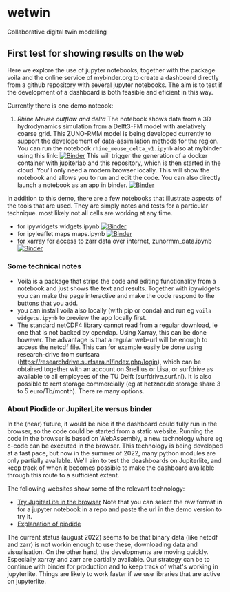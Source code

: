 # wetwin
Collaborative digital twin modelling

## First test for showing results on the web

Here we explore the use of jupyter notebooks, together with the package voila and the online service of mybinder.org to create a dashboard directly from a github repository with several jupyter notebooks. The aim is 
to test if the development of a dashboard is both feasible and eficient in this way.

Currently there is one demo noteook:

1. *Rhine Meuse outflow and delta* The notebook shows data from a 3D hydrodynamics simulation from a Delft3-FM model with arelatively coarse grid. This ZUNO-RMM model is being developed currently to support the developement of data-assimilation methods for the region. You can run the notebook `rhine_meuse_delta_v1.ipynb` also at mybinder using this link: [![Binder](https://mybinder.org/badge_logo.svg)](https://mybinder.org/v2/gh/robot144/wetwin/HEAD?labpatforh=rhine_meuse_delta_v1.ipynb) This will trigger the generation of a docker container with jupiterlab and this repository, which is then started in the cloud. You'll only need a modern browser locally. This will show the notebook and allows you to run and edit the code.
You can also directly launch a notebook as an app in binder. [![Binder](https://mybinder.org/badge_logo.svg)](https://mybinder.org/v2/gh/robot144/wetwin/HEAD?urlpath=voila%2Frender%2Frhine_meuse_delta_v1.ipynb)

In addition to this demo, there are a few notebooks that illustrate aspects of the tools that are used. They are simply notes and tests for a particular technique. most likely not all cells are working at any time.

- for ipywidgets widgets.ipynb [![Binder](https://mybinder.org/badge_logo.svg)](https://mybinder.org/v2/gh/robot144/wetwin/HEAD?urlpath=widgets.ipynb)
- for ipyleaflet maps maps.ipynb [![Binder](https://mybinder.org/badge_logo.svg)](https://mybinder.org/v2/gh/robot144/wetwin/HEAD?urlpath=maps.ipynb)
- for xarray for access to zarr data over internet, zunormm_data.ipynb [![Binder](https://mybinder.org/badge_logo.svg)](https://mybinder.org/v2/gh/robot144/wetwin/HEAD?urlpath=zunormm_data.ipynb)


### Some technical notes

- Voila is a package that strips the code and editing functionality from a notebook and just shows the text and results. Together with ipywidgets you can make the page interactive and make the code respond to the buttons that you add.
- you can install voila also locally (with pip or conda) and run eg `voila widgets.ipynb` to preview the app locally first.
- The standard netCDF4 library cannot read from a regular download, ie one that is not backed by opendap. Using Xarray, this can be done however. The advantage is that a regular web-url will be enough to access the netcdf file. This can for example easily be done using research-drive from surfsara (https://researchdrive.surfsara.nl/index.php/login), which can be obtained together with an account on Snellius or Lisa, or surfdrive as available to all employees of the TU Delft (surfdrive.surf.nl). It is also possible to rent storage commercially (eg at hetzner.de storage share 3 to 5 euro/Tb/month). There re many options.

### About Piodide or JupiterLite versus binder

In the (near) future, it would be nice if the dashboard could fully run in the browser, so the code could be started from a static website. Running the code in the browser is based on WebAssembly, a new technology where eg c-code can be executed in the browser. This technology is being developed at a fast pace, but now in the summer of 2022, many python modules are only partially available. We'll aim to test the deashboards on Jupiterlite, and keep track of when it becomes possible to make the dashboard available through this route to a sufficient extent. 

The following websites show some of the relevant technology:
- [Try JupiterLite in the browser](https://jupyterlite.github.io/demo) Note that you can select the raw format in for a jupyter notebook in a repo and paste the url in the demo version to try it.
- [Explanation of piodide](https://github.com/pyodide/pyodide)

The current status (august 2022) seems to be that binary data (like netcdf and zarr) is not workin enough to use these, downloading data and visualisation. On the other hand, the developments are moving quickly. Especially xarray and zarr are partially available.
Our strategy can be to continue with binder for production and to keep track of what's working in jupyterlite. Things are likely to work faster if we use libraries that are active on jupyterlite.

